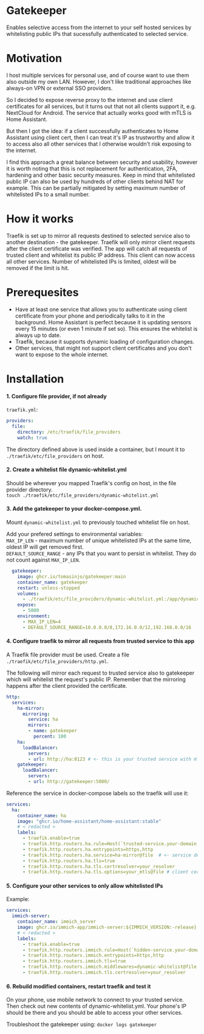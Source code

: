 # Gatekeeper
Enables selective access from the internet to your self hosted services by whitelisting public IPs that sucessfully authenticated to selected service.

# Motivation
I host multiple services for personal use, and of course want to use them also outside my own LAN. However, I don't like traditional approaches like always-on VPN or external SSO providers.

So I decided to expose reverse proxy to the internet and use client certificates for all services, but it turns out that not all clients support it, e.g. NextCloud for Android. The service that actually works good with mTLS is Home Assistant. 

But then I got the idea: if a client successfully authenticates to Home Assistant using client cert, then I can treat it's IP as trustworthy and allow it to access also all other services that I otherwise wouldn't risk exposing to the internet.

I find this approach a great balance between security and usability, however it is worth noting that this is not replacement for authentication, 2FA, hardening and other basic security measures. Keep in mind that whitelisted public IP can also be used by hundreds of other clients behind NAT for example. This can be partially mitigated by setting maximum number of whitelisted IPs to a small number.

# How it works
Traefik is set up to mirror all requests destined to selected service also to another destination - the gatekeeper. Traefik will only mirror client requests after the client certificate was verified. The app will catch all requests of trusted client and whitelist its public IP address. This client can now access all other services. Number of whitelisted IPs is limited, oldest will be removed if the limit is hit.

# Prerequesites
- Have at least one service that allows you to authenticate using client certificate from your phone and periodically talks to it in the background. Home Assistant is perfect because it is updating sensors every 15 minutes (or even 1 minute if set so). This ensures the whitelist is always up to date.
- Traefik, because it supports dynamic loading of configuration changes.
- Other services, that might not support client certificates and you don't want to expose to the whole internet.

# Installation
#### 1. Configure file provider, if not already

`traefik.yml`:
```yml
providers:  
  file:  
    directory: /etc/traefik/file_providers  
    watch: true  
```
The directory defined above is used inside a container, but I mount it to `./traefik/etc/file_providers` on host.

#### 2. Create a whitelist file dynamic-whitelist.yml
Should be wherever you mapped Traefik's config on host, in the file provider directory.  
`touch ./traefik/etc/file_providers/dynamic-whitelist.yml`

#### 3. Add the gatekeeper to your docker-compose.yml. 
Mount `dynamic-whitelist.yml` to previously touched whitelist file on host. 

Add your prefered settings to environmental variables:  
`MAX_IP_LEN` - maximum number of unique whitelisted IPs at the same time, oldest IP will get removed first.  
`DEFAULT_SOURCE_RANGE` - any IPs that you want to persist in whitelist. They do not count against `MAX_IP_LEN`.  
```yml
  gatekeeper:
    image: ghcr.io/tomasinjo/gatekeeper:main
    container_name: gatekeeper
    restart: unless-stopped
    volumes: 
      - ./traefik/etc/file_providers/dynamic-whitelist.yml:/app/dynamic-whitelist.yml
    expose: 
      - 5000
    environment:
      - MAX_IP_LEN=4
      - DEFAULT_SOURCE_RANGE=10.0.0.0/8,172.16.0.0/12,192.168.0.0/16
```

#### 4. Configure traefik to mirror all requests from trusted service to this app
A Traefik file provider must be used. Create a file `./traefik/etc/file_providers/http.yml`.  

The following will mirror each request to trusted service also to gatekeeper which will whitelist the request's public IP. Remember that the mirroring happens after the client provided the certificate.
```yml
http:
  services:
    ha-mirror:
      mirroring:
        service: ha
        mirrors:
        - name: gatekeeper
          percent: 100
    ha:
      loadBalancer:
        servers: 
        - url: http://ha:8123 # <- this is your trusted service with mTLS configured.
    gatekeeper:
      loadBalancer:
        servers: 
        - url: http://gatekeeper:5000/
```
Reference the service in docker-compose labels so the traefik will use it:
```yml
services:
  ha:
    container_name: ha
    image: "ghcr.io/home-assistant/home-assistant:stable"
    # < redacted >
    labels:
      - traefik.enable=true
      - traefik.http.routers.ha.rule=Host(`trusted-service.your-domain.com`)
      - traefik.http.routers.ha.entrypoints=https,http
      - traefik.http.routers.ha.service=ha-mirror@file  # <- service defined above
      - traefik.http.routers.ha.tls=true
      - traefik.http.routers.ha.tls.certresolver=your_resolver
      - traefik.http.routers.ha.tls.options=your_mtls@file # client cert auth
```
#### 5. Configure your other services to only allow whitelisted IPs

Example:
```yml
services:
  immich-server:
    container_name: immich_server
    image: ghcr.io/immich-app/immich-server:${IMMICH_VERSION:-release}
    # < redacted >
    labels:
      - traefik.enable=true
      - traefik.http.routers.immich.rule=Host(`hidden-service.your-domain.com`)
      - traefik.http.routers.immich.entrypoints=https,http
      - traefik.http.routers.immich.tls=true
      - traefik.http.routers.immich.middlewares=dynamic-whitelist@file # <-- add this
      - traefik.http.routers.immich.tls.certresolver=your_resolver
```
#### 6. Rebuild modified containers, restart traefik and test it

On your phone, use mobile network to connect to your trusted service. Then check out new contents of dynamic-whitelist.yml. Your phone's IP should be there and you should be able to access your other services.

Troubleshoot the gatekeeper using: `docker logs gatekeeper`
